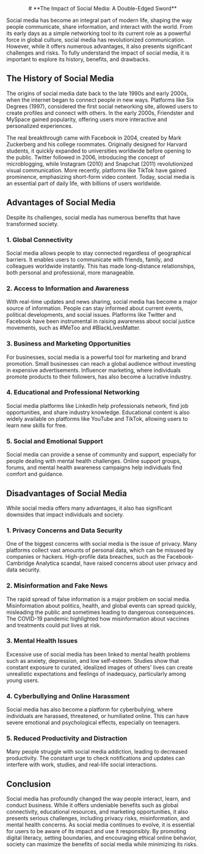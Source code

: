 <center>
  # **The Impact of Social Media: A Double-Edged Sword**    
</center>


Social media has become an integral part of modern life, shaping the way people communicate, share information, and interact with the world. From its early days as a simple networking tool to its current role as a powerful force in global culture, social media has revolutionized communication. However, while it offers numerous advantages, it also presents significant challenges and risks. To fully understand the impact of social media, it is important to explore its history, benefits, and drawbacks.  

## **The History of Social Media**  

The origins of social media date back to the late 1990s and early 2000s, when the internet began to connect people in new ways. Platforms like Six Degrees (1997), considered the first social networking site, allowed users to create profiles and connect with others. In the early 2000s, Friendster and MySpace gained popularity, offering users more interactive and personalized experiences.  

The real breakthrough came with Facebook in 2004, created by Mark Zuckerberg and his college roommates. Originally designed for Harvard students, it quickly expanded to universities worldwide before opening to the public. Twitter followed in 2006, introducing the concept of microblogging, while Instagram (2010) and Snapchat (2011) revolutionized visual communication. More recently, platforms like TikTok have gained prominence, emphasizing short-form video content. Today, social media is an essential part of daily life, with billions of users worldwide.  

## **Advantages of Social Media**  

Despite its challenges, social media has numerous benefits that have transformed society.  

### **1. Global Connectivity**  
Social media allows people to stay connected regardless of geographical barriers. It enables users to communicate with friends, family, and colleagues worldwide instantly. This has made long-distance relationships, both personal and professional, more manageable.  

### **2. Access to Information and Awareness**  
With real-time updates and news sharing, social media has become a major source of information. People can stay informed about current events, political developments, and social issues. Platforms like Twitter and Facebook have been instrumental in raising awareness about social justice movements, such as #MeToo and #BlackLivesMatter.  

### **3. Business and Marketing Opportunities**  
For businesses, social media is a powerful tool for marketing and brand promotion. Small businesses can reach a global audience without investing in expensive advertisements. Influencer marketing, where individuals promote products to their followers, has also become a lucrative industry.  

### **4. Educational and Professional Networking**  
Social media platforms like LinkedIn help professionals network, find job opportunities, and share industry knowledge. Educational content is also widely available on platforms like YouTube and TikTok, allowing users to learn new skills for free.  

### **5. Social and Emotional Support**  
Social media can provide a sense of community and support, especially for people dealing with mental health challenges. Online support groups, forums, and mental health awareness campaigns help individuals find comfort and guidance.  

## **Disadvantages of Social Media**  

While social media offers many advantages, it also has significant downsides that impact individuals and society.  

### **1. Privacy Concerns and Data Security**  
One of the biggest concerns with social media is the issue of privacy. Many platforms collect vast amounts of personal data, which can be misused by companies or hackers. High-profile data breaches, such as the Facebook-Cambridge Analytica scandal, have raised concerns about user privacy and data security.  

### **2. Misinformation and Fake News**  
The rapid spread of false information is a major problem on social media. Misinformation about politics, health, and global events can spread quickly, misleading the public and sometimes leading to dangerous consequences. The COVID-19 pandemic highlighted how misinformation about vaccines and treatments could put lives at risk.  

### **3. Mental Health Issues**  
Excessive use of social media has been linked to mental health problems such as anxiety, depression, and low self-esteem. Studies show that constant exposure to curated, idealized images of others' lives can create unrealistic expectations and feelings of inadequacy, particularly among young users.  

### **4. Cyberbullying and Online Harassment**  
Social media has also become a platform for cyberbullying, where individuals are harassed, threatened, or humiliated online. This can have severe emotional and psychological effects, especially on teenagers.  

### **5. Reduced Productivity and Distraction**  
Many people struggle with social media addiction, leading to decreased productivity. The constant urge to check notifications and updates can interfere with work, studies, and real-life social interactions.  

## **Conclusion**  

Social media has profoundly changed the way people interact, learn, and conduct business. While it offers undeniable benefits such as global connectivity, educational resources, and marketing opportunities, it also presents serious challenges, including privacy risks, misinformation, and mental health concerns. As social media continues to evolve, it is essential for users to be aware of its impact and use it responsibly. By promoting digital literacy, setting boundaries, and encouraging ethical online behavior, society can maximize the benefits of social media while minimizing its risks.
